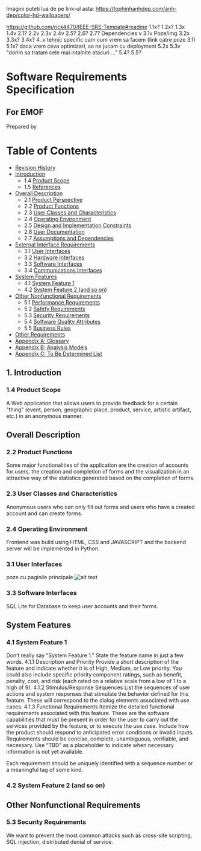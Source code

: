 Imagini puteti lua de pe link-ul asta: https://tophinhanhdep.com/anh-dep/color-hd-wallpapers/

https://github.com/rick4470/IEEE-SRS-Tempate#readme
1.1x?    1.2x?    1.3x    1.4v    2.1?    2.2v    2.3v
2.4v    2.5?    2.6?    2.7? Dependencies v
3.1v Poze/img    3.2x    3.3x?    3.4x?
4..v tehnic specific cam cum vrem sa facem (link catre poze 3.1)
5.1x? daca vrem ceva optimizari, sa ne jucam cu deployment
5.2x    5.3v "dorim sa tratam cele mai intalnite atacuri ..."
5.4?    5.5?

# Software Requirements Specification
## For  EMOF
Prepared by <author>
<date created>

Table of Contents
=================
  * [Revision History](#revision-history)
  * [Introduction](#1-introduction)
    * 1.4 [Product Scope](#14-product-scope)
    * 1.5 [References](#15-references)
  * [Overall Description](#overall-description)
    * 2.1 [Product Perspective](#21-product-perspective)
    * 2.2 [Product Functions](#22-product-functions)
    * 2.3 [User Classes and Characteristics](#23-user-classes-and-characteristics)
    * 2.4 [Operating Environment](#24-operating-environment)
    * 2.5 [Design and Implementation Constraints](#25-design-and-implementation-constraints)
    * 2.6 [User Documentation](#26-user-documentation)
    * 2.7 [Assumptions and Dependencies](#27-assumptions-and-dependencies)
  * [External Interface Requirements](#external-interface-requirements)
    * 3.1 [User Interfaces](#31-user-interfaces)
    * 3.2 [Hardware Interfaces](#32-hardware-interfaces)
    * 3.3 [Software Interfaces](#33-software-interfaces)
    * 3.4 [Communications Interfaces](#34-communications-interfaces)
  * [System Features](#system-features)
    * 4.1 [System Feature 1](#41-system-feature-1)
    * 4.2 [System Feature 2 (and so on)](#42-system-feature-2-and-so-on)
  * [Other Nonfunctional Requirements](#other-nonfunctional-requirements)
    * 5.1 [Performance Requirements](#51-performance-requirements)
    * 5.2 [Safety Requirements](#52-safety-requirements)
    * 5.3 [Security Requirements](#53-security-requirements)
    * 5.4 [Software Quality Attributes](#54-software-quality-attributes)
    * 5.5 [Business Rules](#55-business-rules)
  * [Other Requirements](#other-requirements)
* [Appendix A: Glossary](#appendix-a-glossary)
* [Appendix B: Analysis Models](#appendix-b-analysis-models)
* [Appendix C: To Be Determined List](#appendix-c-to-be-determined-list)


## 1. Introduction
### 1.4 Product Scope
A Web application that allows users to provide feedback for a certain "thing" (event, person, geographic place, product, service, artistic artifact, etc.) in an anonymous manner.
## Overall Description
### 2.2 Product Functions
Some major functionalities of the application are the creation of accounts for users, the creation and completion of forms and the visualization in an attractive way of the statistics generated based on the completion of forms.
### 2.3 User Classes and Characteristics
Anonymous users who can only fill out forms and users who have a created account and can create forms.
### 2.4 Operating Environment
Frontend was build using HTML, CSS and JAVASCRIPT and the backend server will be implemented in Python.
### 3.1 User Interfaces
poze cu paginile principale
![alt text](http://url/to/img.png)
### 3.3 Software Interfaces
SQL Lite for Database to keep user accounts and their forms.
## System Features
### 4.1 System Feature 1
Don’t really say “System Feature 1.” State the feature name in just a few words.
4.1.1   Description and Priority
 Provide a short description of the feature and indicate whether it is of High, Medium, or Low priority. You could also include specific priority component ratings, such as benefit, penalty, cost, and risk (each rated on a relative scale from a low of 1 to a high of 9).
4.1.2   Stimulus/Response Sequences
 List the sequences of user actions and system responses that stimulate the behavior defined for this feature. These will correspond to the dialog elements associated with use cases.
4.1.3   Functional Requirements
 Itemize the detailed functional requirements associated with this feature. These are the software capabilities that must be present in order for the user to carry out the services provided by the feature, or to execute the use case. Include how the product should respond to anticipated error conditions or invalid inputs. Requirements should be concise, complete, unambiguous, verifiable, and necessary. Use “TBD” as a placeholder to indicate when necessary information is not yet available.
 
Each requirement should be uniquely identified with a sequence number or a meaningful tag of some kind.

### 4.2 System Feature 2 (and so on)

## Other Nonfunctional Requirements
### 5.3 Security Requirements
We want to prevent the most common attacks such as cross-site scripting, SQL injection, distributed denial of service.
